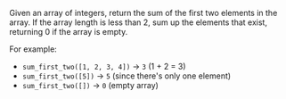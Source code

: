 Given an array of integers, return the sum of the first two elements in the array. If the array length is less than 2, sum up the elements that exist, returning 0 if the array is empty. 

For example:
- `sum_first_two([1, 2, 3, 4])` → `3` (1 + 2 = 3)
- `sum_first_two([5])` → `5` (since there's only one element)
- `sum_first_two([])` → `0` (empty array)
